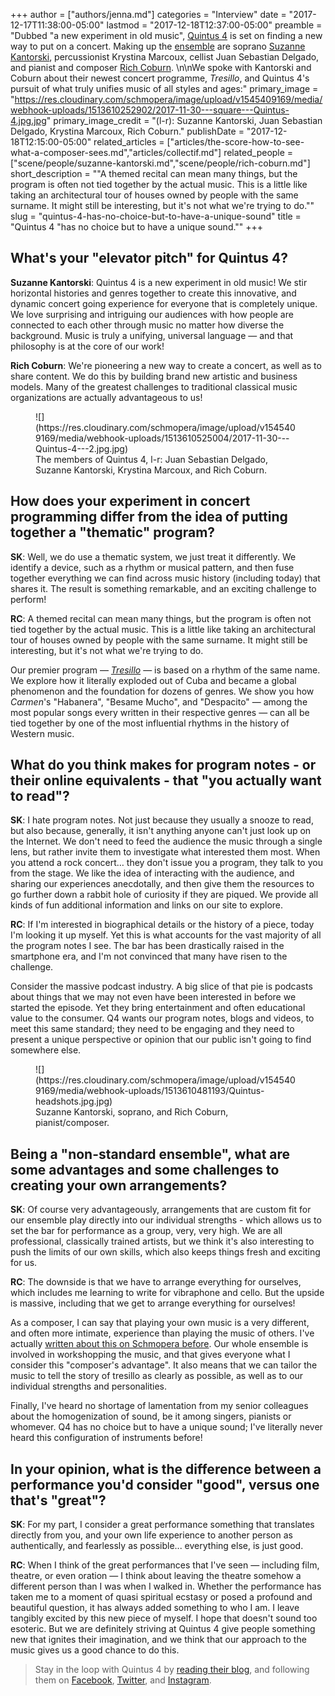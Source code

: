 +++
author = ["authors/jenna.md"]
categories = "Interview"
date = "2017-12-17T11:38:00-05:00"
lastmod = "2017-12-18T12:37:00-05:00"
preamble = "Dubbed \"a new experiment in old music\", [Quintus 4](https://www.quintus4.com/) is set on  finding a new way to put on a concert. Making up the [ensemble](https://www.quintus4.com/bios/) are soprano [Suzanne Kantorski](/scene/people/suzanne-kantorski/), percussionist Krystina Marcoux, cellist Juan Sebastian Delgado, and pianist and composer [Rich Coburn](/scene/people/rich-coburn/). \n\nWe spoke with Kantorski and Coburn about their newest concert programme, *Tresillo*, and Quintus 4's pursuit of what truly unifies music of all styles and ages:"
primary_image = "https://res.cloudinary.com/schmopera/image/upload/v1545409169/media/webhook-uploads/1513610252902/2017-11-30---square---Quintus-4.jpg.jpg"
primary_image_credit = "(l-r): Suzanne Kantorski, Juan Sebastian Delgado, Krystina Marcoux, Rich Coburn."
publishDate = "2017-12-18T12:15:00-05:00"
related_articles = ["articles/the-score-how-to-see-what-a-composer-sees.md","articles/collectif.md"]
related_people = ["scene/people/suzanne-kantorski.md","scene/people/rich-coburn.md"]
short_description = "&quot;A themed recital can mean many things, but the program is often not tied together by the actual music. This is a little like taking an architectural tour of houses owned by people with the same surname. It might still be interesting, but it&#039;s not what we&#039;re trying to do.&quot;"
slug = "quintus-4-has-no-choice-but-to-have-a-unique-sound"
title = "Quintus 4 &quot;has no choice but to have a unique sound.&quot;"
+++

## What's your "elevator pitch" for Quintus 4?

**Suzanne Kantorski**: Quintus 4 is a new experiment in old music! We stir horizontal histories and genres together to create this innovative, and dynamic concert going experience for everyone that is completely unique. We love surprising and intriguing our audiences with how people are connected to each other through music no matter how diverse the background. Music is truly a unifying, universal language — and that philosophy is at the core of our work!

**Rich Coburn**: We're pioneering a new way to create a concert, as well as to share content. We do this by building brand new artistic and business models. Many of the greatest challenges to traditional classical music organizations are actually advantageous to us!

<figure data-type="image">
![](https://res.cloudinary.com/schmopera/image/upload/v1545409169/media/webhook-uploads/1513610525004/2017-11-30---Quintus-4---2.jpg.jpg)
<figcaption>The members of Quintus 4, l-r: Juan Sebastian Delgado, Suzanne Kantorski, Krystina Marcoux, and Rich Coburn.</figcaption>
</figure>

## How does your experiment in concert programming differ from the idea of putting together a "thematic" program?

**SK**: Well, we do use a thematic system, we just treat it differently. We identify a device, such as a rhythm or musical pattern, and then fuse together everything we can find across music history (including today) that shares it. The result is something remarkable, and an exciting challenge to perform!

**RC**: A themed recital can mean many things, but the program is often not tied together by the actual music. This is a little like taking an architectural tour of houses owned by people with the same surname. It might still be interesting, but it's not what we're trying to do.

Our premier program — [*Tresillo*](https://www.quintus4.com/tresillo/) — is based on a rhythm of the same name. We explore how it literally exploded out of Cuba and became a global phenomenon and the foundation for dozens of genres. We show you how *Carmen*'s "Habanera", "Besame Mucho", and "Despacito" — among the most popular songs every written in their respective genres — can all be tied together by one of the most influential rhythms in the history of Western music. 

## What do you think makes for program notes - or their online equivalents - that "you actually want to read"?

**SK**: I hate program notes. Not just because they usually a snooze to read, but also because, generally, it isn't anything anyone can't just look up on the Internet. We don't need to feed the audience the music through a single lens, but rather invite them to investigate what interested them most. When you attend a rock concert… they don't issue you a program, they talk to you from the stage. We like the idea of interacting with the audience, and sharing our experiences anecdotally, and then give them the resources to go further down a rabbit hole of curiosity if they are piqued. We provide all kinds of fun additional information and links on our site to explore.

**RC**: If I'm interested in biographical details or the history of a piece, today I'm looking it up myself. Yet this is what accounts for the vast majority of all the program notes I see.  The bar has been drastically raised in the smartphone era, and I'm not convinced that many have risen to the challenge. 

Consider the massive podcast industry. A big slice of that pie is podcasts about things that we may not even have been interested in before we started the episode. Yet they bring entertainment and often educational value to the consumer. Q4 wants our program notes, blogs and videos, to meet this same standard; they need to be engaging and they need to present a unique perspective or opinion that our public isn't going to find somewhere else. 

<figure data-type="image">
![](https://res.cloudinary.com/schmopera/image/upload/v1545409169/media/webhook-uploads/1513610481193/Quintus-headshots.jpg.jpg)
<figcaption>Suzanne Kantorski, soprano, and Rich Coburn, pianist/composer.</figcaption>
</figure>

## Being a "non-standard ensemble", what are some advantages and some challenges to creating your own arrangements?

**SK**: Of course very advantageously, arrangements that are custom fit for our ensemble play directly into our individual strengths - which allows us to set the bar for performance as a group, very, very high. We are all professional, classically trained artists, but we think it's also interesting to push the limits of our own skills, which also keeps things fresh and exciting for us.

**RC**: The downside is that we have to arrange everything for ourselves, which includes me learning to write for vibraphone and cello. But the upside is massive, including that we get to arrange everything for ourselves! 

As a composer, I can say that playing your own music is a very different, and often more intimate, experience than playing the music of others. I've actually [written about this on Schmopera before](/the-score-how-to-see-what-a-composer-sees/). Our whole ensemble is involved in workshopping the music, and that gives everyone what I consider this "composer's advantage". It also means that we can tailor the music to tell the story of tresillo as clearly as possible, as well as to our individual strengths and personalities. 

Finally, I've heard no shortage of lamentation from my senior colleagues about the homogenization of sound, be it among singers, pianists or whomever. Q4 has no choice but to have a unique sound; I've literally never heard this configuration of instruments before!

## In your opinion, what is the difference between a performance you'd consider "good", versus one that's "great"?

**SK**: For my part, I consider a great performance something that translates directly from you, and your own life experience to another person as authentically, and fearlessly as possible... everything else, is just good.  

**RC**: When I think of the great performances that I've seen — including film, theatre, or even oration — I think about leaving the theatre somehow a different person than I was when I walked in. Whether the performance has taken me to a moment of quasi spiritual ecstasy or posed a profound and beautiful question, it has always added something to who I am. I leave tangibly excited by this new piece of myself. I hope that doesn't sound too esoteric. But we are definitely striving at Quintus 4 give people something new that ignites their imagination, and we think that our approach to the music gives us a good chance to do this.

>Stay in the loop with Quintus 4 by [reading their blog](https://www.quintus4.com/blog/welcome-to-quintus-4-hbnkc), and following them on [Facebook](https://www.facebook.com/Quintus.4.music/), [Twitter](https://twitter.com/quintus4_music), and [Instagram](https://www.instagram.com/quintus.4/).
